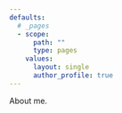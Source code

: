 ```yaml
---
defaults:
  # _pages
  - scope:
      path: ""
      type: pages
    values:
      layout: single
      author_profile: true
---
```


About me.    